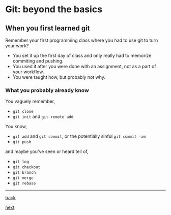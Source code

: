 # Git: beyond the basics

## When you first learned git

Remember your first programming class where you had to use git to turn your
work?

- You set it up the first day of class and only really had to memorize
  commiting and pushing.
- You used it after you were done with an assignment, not as a part of your
  workflow.
- You were taught how, but probably not why.


### What you probably already know

You vaguely remember,
- `git clone`
- `git init` and `git remote add`

You know,
- `git add` and `git commit`, or the potentially sinful `git commit -am`
- `git push`

and maybe you've seen or heard tell of,
- `git log`
- `git checkout`
- `git branch`
- `git merge`
- `git rebase`

---

[back](03.md)

[next](05.md)
